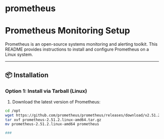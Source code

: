 # prometheus

# Prometheus Monitoring Setup

Prometheus is an open-source systems monitoring and alerting toolkit. This README provides instructions to install and configure Prometheus on a Linux system.

---

## 📦 Installation

### Option 1: Install via Tarball (Linux)

1. Download the latest version of Prometheus:

```bash
cd /opt
wget https://github.com/prometheus/prometheus/releases/download/v2.51.2/prometheus-2.51.2.linux-amd64.tar.gz
tar xvf prometheus-2.51.2.linux-amd64.tar.gz
mv prometheus-2.51.2.linux-amd64 prometheus

###



